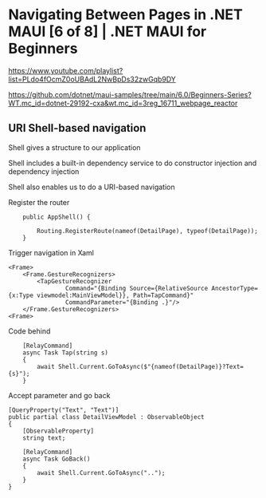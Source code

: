 

# Navigating Between Pages in .NET MAUI [6 of 8] | .NET MAUI for Beginners

https://www.youtube.com/playlist?list=PLdo4fOcmZ0oUBAdL2NwBpDs32zwGqb9DY

https://github.com/dotnet/maui-samples/tree/main/6.0/Beginners-Series?WT.mc_id=dotnet-29192-cxa&wt.mc_id=3reg_16711_webpage_reactor

## URI Shell-based navigation

Shell gives a structure to our application

Shell includes a built-in dependency service to do constructor injection and dependency injection

Shell also enables us to do a URI-based navigation


Register the router
```
    public AppShell() {

        Routing.RegisterRoute(nameof(DetailPage), typeof(DetailPage));
    }
```

Trigger navigation in Xaml
```
<Frame>
    <Frame.GestureRecognizers>
        <TapGestureRecognizer 
                Command="{Binding Source={RelativeSource AncestorType={x:Type viewmodel:MainViewModel}}, Path=TapCommand}"
                CommandParameter="{Binding .}"/>
    </Frame.GestureRecognizers>
<Frame>
```
Code behind
```
    [RelayCommand]
    async Task Tap(string s)
    {
        await Shell.Current.GoToAsync($"{nameof(DetailPage)}?Text={s}");
    }
```

Accept parameter and go back
```
[QueryProperty("Text", "Text")]
public partial class DetailViewModel : ObservableObject
{
    [ObservableProperty]
    string text;

    [RelayCommand]
    async Task GoBack()
    {
        await Shell.Current.GoToAsync("..");
    }
}
```